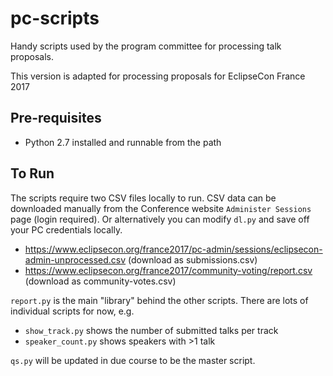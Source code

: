 # pc-scripts
Handy scripts used by the program committee for processing talk proposals.

This version is adapted for processing proposals for EclipseCon France 2017

Pre-requisites
---------------
* Python 2.7 installed and runnable from the path

To Run
--------------
The scripts require two CSV files locally to run. CSV data can be downloaded manually from the Conference website `Administer Sessions` page (login required). Or alternatively you can modify `dl.py` and save off your PC credentials locally.
* https://www.eclipsecon.org/france2017/pc-admin/sessions/eclipsecon-admin-unprocessed.csv (download as submissions.csv)
* https://www.eclipsecon.org/france2017/community-voting/report.csv (download as community-votes.csv)

`report.py` is the main "library" behind the other scripts. There are lots of individual scripts for now, e.g.
* `show_track.py` shows the number of submitted talks per track
* `speaker_count.py` shows speakers with >1 talk 

`qs.py` will be updated in due course to be the master script. 
